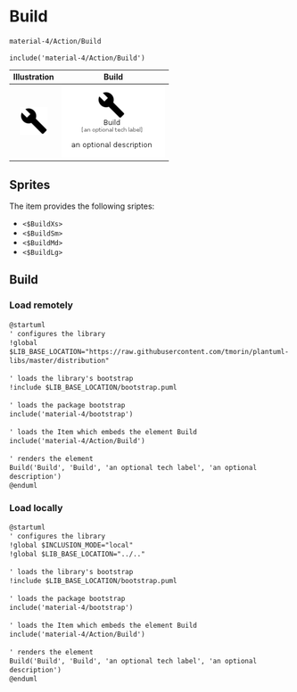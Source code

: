 # Build


```text
material-4/Action/Build
```

```text
include('material-4/Action/Build')
```



| Illustration | Build |
| :---: | :---: |
| ![illustration for Illustration](../../material-4/Action/Build.png) | ![illustration for Build](../../material-4/Action/Build.Local.png) |



## Sprites
The item provides the following sriptes:

- `<$BuildXs>`
- `<$BuildSm>`
- `<$BuildMd>`
- `<$BuildLg>`





## Build

### Load remotely
```plantuml
@startuml
' configures the library
!global $LIB_BASE_LOCATION="https://raw.githubusercontent.com/tmorin/plantuml-libs/master/distribution"

' loads the library's bootstrap
!include $LIB_BASE_LOCATION/bootstrap.puml

' loads the package bootstrap
include('material-4/bootstrap')

' loads the Item which embeds the element Build
include('material-4/Action/Build')

' renders the element
Build('Build', 'Build', 'an optional tech label', 'an optional description')
@enduml
```

### Load locally
```plantuml
@startuml
' configures the library
!global $INCLUSION_MODE="local"
!global $LIB_BASE_LOCATION="../.."

' loads the library's bootstrap
!include $LIB_BASE_LOCATION/bootstrap.puml

' loads the package bootstrap
include('material-4/bootstrap')

' loads the Item which embeds the element Build
include('material-4/Action/Build')

' renders the element
Build('Build', 'Build', 'an optional tech label', 'an optional description')
@enduml
```


